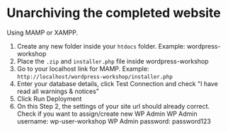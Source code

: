# Unarchiving the completed website

Using MAMP or XAMPP.


1. Create any new folder inside your `htdocs` folder. Example: wordpress-workshop
2. Place the `.zip` and `installer.php` file inside wordpress-workshop
3. Go to your localhost link for MAMP. Example: `http://localhost/wordpress-workshop/installer.php`
4. Enter your database details, click Test Connection and check "I have read all warnings & notices"
5. Click Run Deployment
6. On this Step 2, the settings of your site url should already correct. Check if you want to assign/create new WP Admin 
   WP Admin username: wp-user-workshop
   WP Admin password: password123

